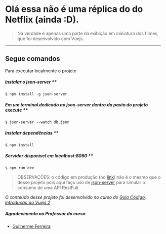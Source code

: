 # Olá essa não é uma réplica do do Netflix (ainda :D).

> Na verdade é apenas uma parte da exibição em miniatura dos filmes, que foi desenvolvido com Vuejs.

----
## Segue comandos
Para executar localmente o projeto

##### Instalar o json-server **

    $ npm install -g json-server

##### Em um terminal dedicado ao json-server dentro da pasta do projeto execute ** 

    $ json-server --watch db.json

##### Instalar dependências ** 
 
    $ npm install

##### Servidor disponível em localhost:8080 ** 

    $ npm run dev
 

> OBSERVAÇÕES: o código em produção (no [link](google.com.br)) não é o mesmo que o desse projeto pois aqui faço uso de [json-server](https://github.com/typicode/json-server) para simular o consumo de uma API RestFull. 




*O conteúdo desse projeto foi desenvolvido no curso do [Guia Código](https://www.guiacodigo.com), [Introducao ao Vuejs 2](https://www.guiacodigo.com/curso/23/introducao-ao-vuejs-2)*

##### Agradecimento ao Professor do curso
* [Guilherme Ferreira](https://github.com/guiferreira)
